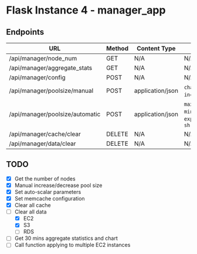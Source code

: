 # Flask Instance 4 - manager_app

## Endpoints

URL                    		     | Method | Content Type    | Body                                                                                 | Note
---------------------------------|--------|-----------------|--------------------------------------------------------------------------------------|-----------------------------
/api/manager/node_num            | GET    | N/A             | N/A                                                                                  | 
/api/manager/aggregate_stats     | GET    | N/A             | N/A                                                                                  | 
/api/manager/config     | POST   | N/A             | N/A                                                                                  |
/api/manager/poolsize/manual  | POST   | application/json          | `change` (accepted value:  `increase`,  `decrease`)                                  |
/api/manager/poolsize/automatic  | POST   | application/json | `max_miss_rate_threshold`, `min_miss_rate_threshold`, `expand_ratio`, `shrink_ratio` | 
/api/manager/cache/clear         | DELETE | N/A             | N/A                                                                                  |
/api/manager/data/clear          | DELETE | N/A             | N/A                                                                                  |
                   

## TODO

- [x] Get the number of nodes
- [x] Manual increase/decrease pool size 
- [x] Set auto-scalar parameters
- [x] Set memcache configuration
- [x] Clear all cache
- [ ] Clear all data
  - [x] EC2
  - [x] S3
  - [ ] RDS
- [ ] Get 30 mins aggregate statistics and chart
- [ ] Call function applying to multiple EC2 instances
